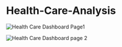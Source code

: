 # Health-Care-Analysis



![Health Care Dashboard Page1](https://github.com/user-attachments/assets/68feec48-5be0-412b-b0c8-fd2b7ca908a9)


![Health Care Dashboard page 2](https://github.com/user-attachments/assets/7505a59d-f33b-4214-a14d-d9c48d4c7c67)
